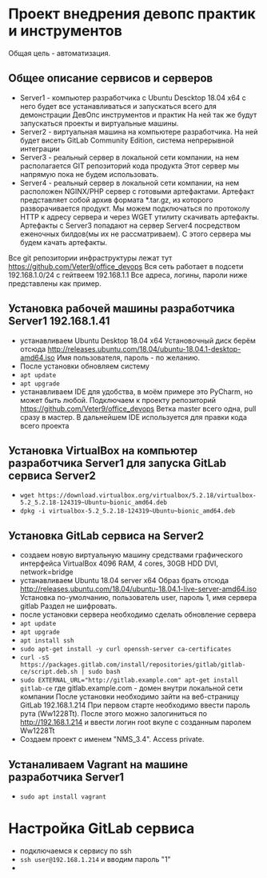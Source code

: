 # Проект внедрения девопс практик и инструментов
Общая цель - автоматизация.
## Общее описание сервисов и серверов
- Server1 - компьютер разработчика с Ubuntu Descktop 18.04 x64
с него будет все устанавливаться и запускаться всего для демонстрации ДевОпс инструментов и практик
На ней так же будут запускаться проекты и виртуальные машины. 
- Server2 - виртуальная машина на компьютере разработчика. 
На ней будет висеть GitLab Community Edition, система непрерывной интеграции
- Server3 - реальный сервер в локальной сети компании, на нем располагается GIT репозиторий кода продукта
Этот сервер мы напрямую пока не будем использовать.
- Server4 - реальный сервер в локальной сети компании, на нем расположен NGINX/PHP сервер с готовыми артефактами. 
Артефакт представляет собой архив формата *.tar.gz, из которого разворачивается продукт.
Мы можем подключаться по протоколу HTTP к адресу сервера и через WGET утилиту скачивать артефакты.
Артефакты с Server3 попадают на сервер Server4 посредством еженочных билдов(мы их не рассматриваем).
С этого сервера мы будем качать артефакты.

Все git репозитории инфраструктуры лежат тут https://github.com/Veter9/office_devops
Вся сеть работает в подсети 192.168.1.0/24 с гейтвеем 192.168.1.1
Все адреса, логины, пароли ниже представлены как пример.

## Установка рабочей машины разработчика Server1 192.168.1.41
- устанавливаем Ubuntu Desktop 18.04 x64
Установочный диск берём отсюда 
http://releases.ubuntu.com/18.04/ubuntu-18.04.1-desktop-amd64.iso
Имя пользователя, пароль - по желанию.
- После установки обновляем систему
- `apt update`
- `apt upgrade`
- устанавливаем IDE для удобства, в моём примере это PyCharm, но может быть любой.
Подключаем к проекту репозиторий https://github.com/Veter9/office_devops
Ветка master всего одна, pull сразу в мастер. 
В дальнейшем IDE используется для правки кода всего проекта

## Установка VirtualBox на компьютер разработчика Server1 для запуска GitLab сервиса Server2
- `wget https://download.virtualbox.org/virtualbox/5.2.18/virtualbox-5.2_5.2.18-124319~Ubuntu~bionic_amd64.deb`
- `dpkg -i virtualbox-5.2_5.2.18-124319~Ubuntu~bionic_amd64.deb`

## Установка GitLab сервиса на Server2
- создаем новую виртуальную машину средствами графического интерфейса VirtualBox 
4096 RAM, 4 cores, 30GB HDD DVI, network=bridge 
- устанавливаем Ubuntu 18.04 server x64
Образ брать отсюда http://releases.ubuntu.com/18.04/ubuntu-18.04.1-live-server-amd64.iso
Установка по-умолчанию, пользователь user, пароль 1, имя сервера gitlab
Раздел не шифровать.
- после установки сервера необходимо сделать обновление сервера 
- `apt update`
- `apt upgrade`
- `apt install ssh`
- `sudo apt-get install -y curl openssh-server ca-certificates`
- `curl -sS https://packages.gitlab.com/install/repositories/gitlab/gitlab-ce/script.deb.sh | sudo bash`
- `sudo EXTERNAL_URL="http://gitlab.example.com" apt-get install gitlab-ce` 
где gitlab.example.com - домен внутри локальной сети компании
После установки необходимо зайти на веб-страницу GitLab 192.168.1.214 
При первом старте необходимо ввести пароль рута (Ww1228Tt).
После этого можно залогиниться по http://192.168.1.214 и ввести логин root вкупе с созданным паролем Ww1228Tt
- Создаем проект с именем "NMS_3.4". Access private.

## Устаналиваем Vagrant на машине разработчика Server1
- `sudo apt install vagrant`


# Настройка GitLab сервиса
- подключаемся к сервису по ssh 
- `ssh user@192.168.1.214` и вводим пароль "1"
-


